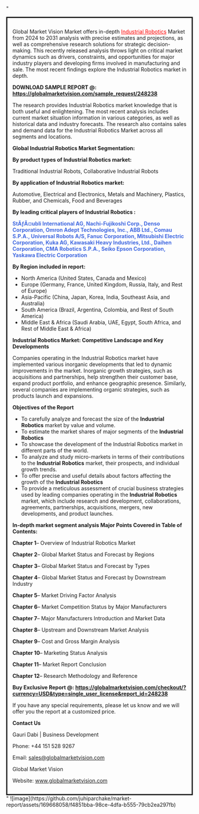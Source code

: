 "<div style='border: 3px solid black; padding: 1em;'>

Global Market Vision Market offers in-depth <a style='color: #ff0000;' href='https://globalmarketvision.com/reports/global-industrial-robotics-market/248238'>Industrial Robotics</a> Market from 2024 to 2031 analysis with precise estimates and projections, as well as comprehensive research solutions for strategic decision-making. This recently released analysis throws light on critical market dynamics such as drivers, constraints, and opportunities for major industry players and developing firms involved in manufacturing and sale. The most recent findings explore the Industrial Robotics market in depth.

<strong>DOWNLOAD SAMPLE REPORT @:</strong><strong> <a style='color: #ff0000;' href='https://globalmarketvision.com/sample_request/248238?utm_source=linkedinPulse&utm_medium=Juhi&utm_campaign=Juhi'><strong>https://globalmarketvision.com/sample_request/248238</strong></a></strong>

The research provides Industrial Robotics market knowledge that is both useful and enlightening. The most recent analysis includes current market situation information in various categories, as well as historical data and industry forecasts. The research also contains sales and demand data for the Industrial Robotics Market across all segments and locations.

<strong>Global Industrial Robotics Market Segmentation:</strong>

<strong>By product types of Industrial Robotics market:</strong>

Traditional Industrial Robots, Collaborative Industrial Robots

<strong>By application of Industrial Robotics market:</strong>

Automotive, Electrical and Electronics, Metals and Machinery, Plastics, Rubber, and Chemicals, Food and Beverages

<strong>By leading critical players of Industrial Robotics :</strong>

<strong style='color: #4169e1;'>StÃƒÂ¤ubli International AG, Nachi-Fujikoshi Corp., Denso Corporation, Omron Adept Technologies, Inc., ABB Ltd., Comau S.P.A., Universal Robots A/S, Fanuc Corporation, Mitsubishi Electric Corporation, Kuka AG, Kawasaki Heavy Industries, Ltd., Daihen Corporation, CMA Robotics S.P.A., Seiko Epson Corporation, Yaskawa Electric Corporation</strong>

<strong>By Region included in report:</strong>
<ul>
  <li>North America (United States, Canada and Mexico)</li>
  <li>Europe (Germany, France, United Kingdom, Russia, Italy, and Rest of Europe)</li>
  <li>Asia-Pacific (China, Japan, Korea, India, Southeast Asia, and Australia)</li>
  <li>South America (Brazil, Argentina, Colombia, and Rest of South America)</li>
  <li>Middle East &amp; Africa (Saudi Arabia, UAE, Egypt, South Africa, and Rest of Middle East &amp; Africa)</li>
</ul>
<strong>Industrial Robotics Market: Competitive Landscape and Key Developments</strong>

Companies operating in the Industrial Robotics market have implemented various inorganic developments that led to dynamic improvements in the market. Inorganic growth strategies, such as acquisitions and partnerships, help strengthen their customer base, expand product portfolio, and enhance geographic presence. Similarly, several companies are implementing organic strategies, such as products launch and expansions.

<strong>Objectives of the Report</strong>
<ul>
  <li>To carefully analyze and forecast the size of the <strong>Industrial Robotics</strong> market by value and volume.</li>
  <li>To estimate the market shares of major segments of the <strong>Industrial Robotics</strong></li>
  <li>To showcase the development of the Industrial Robotics market in different parts of the world.</li>
  <li>To analyze and study micro-markets in terms of their contributions to the <strong>Industrial Robotics</strong> market, their prospects, and individual growth trends.</li>
  <li>To offer precise and useful details about factors affecting the growth of the <strong>Industrial Robotics</strong></li>
  <li>To provide a meticulous assessment of crucial business strategies used by leading companies operating in the <strong>Industrial Robotics</strong> market, which include research and development, collaborations, agreements, partnerships, acquisitions, mergers, new developments, and product launches.</li>
</ul>
<strong>In-depth market segment analysis Major Points Covered in Table of Contents:</strong>

<strong>Chapter 1</strong>– Overview of Industrial Robotics Market

<strong>Chapter 2</strong>– Global Market Status and Forecast by Regions

<strong>Chapter 3</strong>– Global Market Status and Forecast by Types

<strong>Chapter 4</strong>– Global Market Status and Forecast by Downstream Industry

<strong>Chapter 5</strong>– Market Driving Factor Analysis

<strong>Chapter 6</strong>– Market Competition Status by Major Manufacturers

<strong>Chapter 7</strong>– Major Manufacturers Introduction and Market Data

<strong>Chapter 8</strong>– Upstream and Downstream Market Analysis

<strong>Chapter 9</strong>– Cost and Gross Margin Analysis

<strong>Chapter 10</strong>– Marketing Status Analysis

<strong>Chapter 11</strong>– Market Report Conclusion

<strong>Chapter 12</strong>– Research Methodology and Reference

<strong>Buy Exclusive Report @: <strong><a style='color: #ff0000;' href='https://globalmarketvision.com/checkout/?currency=USD&type=single_user_license&report_id=248238?utm_source=linkedinPulse&utm_medium=Juhi&utm_campaign=Juhi'>https://globalmarketvision.com/checkout/?currency=USD&type=single_user_license&report_id=248238</a></strong>
</strong>

If you have any special requirements, please let us know and we will offer you the report at a customized price.

<strong>Contact Us</strong>

Gauri Dabi | Business Development

Phone: +44 151 528 9267

Email: <a href='mailto:sales@globalmarketvision.com'>sales@globalmarketvision.com</a>

Global Market Vision

Website: <a href='http://www.globalmarketvision.com/'>www.globalmarketvision.com</a>

</div>"
![image](https://github.com/juhiparchake/market-report/assets/169668058/f4851bba-98ce-4dfa-b555-79cb2ea297fb)
